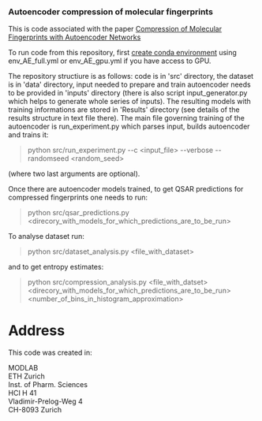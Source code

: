 ### Autoencoder compression of molecular fingerprints ###

This is code associated with the paper [Compression of Molecular Fingerprints with Autoencoder Networks](https://onlinelibrary.wiley.com/doi/full/10.1002/minf.202300059)

To run code from this repository, first [create conda environment](https://conda.io/projects/conda/en/latest/user-guide/tasks/manage-environments.html#creating-an-environment-from-an-environment-yml-file) using env_AE_full.yml or env_AE_gpu.yml if you have access to GPU. 

The repository structiure is as follows: code is in 'src' directory, the dataset is in 'data' directory, input needed to prepare and train autoencoder needs to be provided in 'inputs' directory (there is also script input_generator.py which helps to generate whole series of inputs). The resulting models with training informations are stored in 'Results' directory (see details of the results structure in text file there). The main file governing training of the autoencoder is run_experiment.py which parses input, builds autoencoder and trains it:
> python src/run_experiment.py --c <input_file> --verbose --randomseed <random_seed>

(where two last arguments are optional).

Once there are autoencoder models trained, to get QSAR predictions for compressed fingerprints one needs to run:
> python src/qsar_predictions.py <direcory_with_models_for_which_predictions_are_to_be_run>

To analyse dataset run:
> python src/dataset_analysis.py <file_with_dataset>

and to get entropy estimates:
> python src/compression_analysis.py <file_with_datset> <direcory_with_models_for_which_predictions_are_to_be_run> <number_of_bins_in_histogram_approximation>

# Address #

This code was created in: 

MODLAB <br/>
ETH Zurich <br/>
Inst. of Pharm. Sciences <br/>
HCI H 41 <br/>
Vladimir-Prelog-Weg 4 <br/>
CH-8093 Zurich
